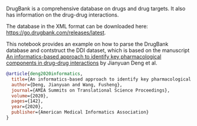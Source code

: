 DrugBank is a comprehensive database on drugs and drug targets. It also has information on the drug-drug interactions. 

The database in the XML format can be downloaded here: https://go.drugbank.com/releases/latest.

This notebook provides an example on how to parse the DrugBank database and contstruct the DDI dataset, which is based on the manuscript [An informatics-based approach to identify key pharmacological components in drug-drug interactions](https://www.ncbi.nlm.nih.gov/pmc/articles/PMC7233048/) by Jianyuan Deng et al.

```bibtex
@article{deng2020informatics,
  title={An informatics-based approach to identify key pharmacological components in drug-drug interactions},
  author={Deng, Jianyuan and Wang, Fusheng},
  journal={AMIA Summits on Translational Science Proceedings},
  volume={2020},
  pages={142},
  year={2020},
  publisher={American Medical Informatics Association}
}
```
